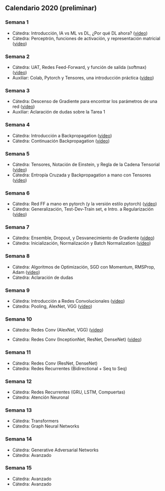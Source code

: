 ## Calendario 2020 (preliminar)

### Semana 1

* Cátedra: Introducción, IA vs ML vs DL, ¿Por qué DL ahora? ([video](https://www.youtube.com/watch?v=BASByOlqqkc&list=PLBjZ-ginWc1e0_Dp4heHglsjJmacV_F20&index=1))
* Cátedra: Perceptrón, funciones de activación, y representación matricial ([video](https://www.youtube.com/watch?v=mDCxK2Pu0mA&list=PLBjZ-ginWc1e0_Dp4heHglsjJmacV_F20&index=2))

### Semana 2

* Cátedra: UAT, Redes Feed-Forward, y función de salida (softmax) ([video](https://www.youtube.com/watch?v=eV-N1ozcZrk&list=PLBjZ-ginWc1e0_Dp4heHglsjJmacV_F20&index=3))
* Auxiliar: Colab, Pytorch y Tensores, una introducción práctica ([video](https://www.youtube.com/watch?v=gjTV_7X2O9Y&feature=youtu.be))

### Semana 3

* Cátedra: Descenso de Gradiente para encontrar los parámetros de una red ([video](https://www.youtube.com/watch?v=G4dnRSSC6Kw))
* Auxiliar: Aclaración de dudas sobre la Tarea 1

### Semana 4

* Cátedra: Introducción a Backpropagation ([video](https://www.youtube.com/watch?v=1EUAoM1EhM0))
* Cátedra: Continuación Backpropagation ([video](https://www.youtube.com/watch?v=Gp2rY7LvTyQ))

### Semana 5

* Cátedra: Tensores, Notación de Einstein, y Regla de la Cadena Tensorial ([video](https://www.youtube.com/watch?v=pLUNS_tK-K8))
* Cátedra: Entropía Cruzada y Backpropagation a mano con Tensores ([video](https://www.youtube.com/watch?v=e_1lis8ByyI))

### Semana 6

* Cátedra: Red FF a mano en pytorch (y la versión estilo pytorch) ([video](https://www.youtube.com/watch?v=y6aD4WG-rOw))
* Cátedra: Generalización, Test-Dev-Train set, e Intro. a Regularización ([video](https://www.youtube.com/watch?v=5gAJeY-HHtg))

### Semana 7

* Cátedra: Ensemble, Dropout, y Desvanecimiento de Gradiente ([video](https://www.youtube.com/watch?v=4cJlTns7noE))
* Cátedra: Inicialización, Normalización y Batch Normalization ([video](https://www.youtube.com/watch?v=izOwC2my1Kw))

### Semana 8

* Cátedra: Algoritmos de Optimización, SGD con Momentum, RMSProp, Adam ([video](https://www.youtube.com/watch?v=FBsiDndtdVg))
* Cátedra: Aclaración de dudas

### Semana 9

* Cátedra: Introducción a Redes Convolucionales ([video](https://www.youtube.com/watch?v=vSHSmiKiiDw))
* Cátedra: Pooling, AlexNet, VGG ([video](https://www.youtube.com/watch?v=ju7nKaFaFvc))

### Semana 10

* Cátedra: Redes Conv (AlexNet, VGG) ([video](https://www.youtube.com/watch?v=ju7nKaFaFvc))

* Cátedra: Redes Conv (InceptionNet, ResNet, DenseNet) ([video](https://www.youtube.com/watch?v=AxWG1aLWODE))

### Semana 11

* Cátedra: Redes Conv (ResNet, DenseNet)
* Cátedra: Redes Recurrentes (Bidirectional + Seq to Seq)

### Semana 12

* Cátedra: Redes Recurrentes (GRU, LSTM, Compuertas)
* Cátedra: Atención Neuronal

### Semana 13

* Cátedra: Transformers
* Cátedra: Graph Neural Networks 

### Semana 14

* Cátedra: Generative Adversarial Networks
* Cátedra: Avanzado

### Semana 15

* Cátedra: Avanzado
* Cátedra: Avanzado
